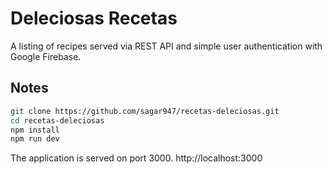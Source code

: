 # Deleciosas Recetas

A listing of recipes served via REST API and simple user authentication with Google Firebase.

## Notes
```bash
git clone https://github.com/sagar947/recetas-deleciosas.git
cd recetas-deleciosas
npm install
npm run dev
```
The application is served on port 3000.
http://localhost:3000